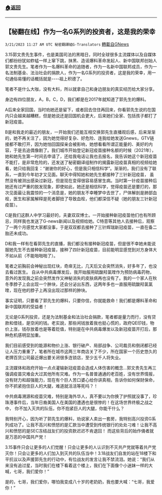 ###  [:house:返回](README.md)
---


## 【秘翻在线】作为一名G系列的投资者，这是我的荣幸
`3/21/2023 11:27 AM UTC 秘密翻譯組G-Translators` [轉載自GNews](https://gnews.org/articles/1032786)

3.15郭文贵先生事件，也是美国司法的黑暗日，同时全球很多主流媒体以及自媒体们都纷纷犹如蚱蜢一样上窜下跳，抹黑、造谣爆料革命发起人、新中国联邦创始人郭文贵先生。笔者作为一名爆料革命的追随者，作为一名新中国联邦成员，作为一名法制基金、法治社会的捐款人，作为一名G系列的投资者，这是我的荣幸，用一句通俗易懂的话概括就是\----祖上积德了。

笔者不是什么大咖，没有大料，所以就拿自己和身边朋友的真实经历给大家分享。

身边有四位朋友，A，B，C，D，我们都是在2017年就知道了郭先生的爆料。

A后来全家回国，当时劝她还是留下，或者回去住住再回来，你看郭先生说的在国内只会越来越糟糕，但是她说还是回国机会更大，后来她们全家、包括孩子都打了新冠疫苗。

B是和我走的最近的朋友，一开始我们还能互相交换郭先生直播观后感，后来渐渐的，她不再关注了，因为她觉得好复杂、好危险、连我给她发送Gnews，GTV链接都不敢打开，因为她怕回国探亲会被影响，她想看看所谓正能量的、美好的内容，于是去追偶像剧了。我们城市开始登记新冠疫苗接种名额的时候（2021年），她和她先生第一时间去申请了，还给我电话让我也去报名，我告诉她这个新冠疫苗不能打，是非常危险的，还发送了秘密翻译组制作的揭露新冠疫苗真相的视频给她看，她只给我回复：“谢谢你的好心，但是我只相信科学”。渐渐的，我们没有了联系，一直到今年初才又见面。聊天中得知她和她先生都接种了三针新冠疫苗， 虽然没有被测出感染过新冠，但是现在变得很容易感冒生病。当时第一针疫苗接种后她还有过严重的脱发现象，即使如此，她还是相信科学，觉得疫苗还是要打的，那次见面最让我震惊的一个消息是，她的朋友不幸睡梦中去世了，尸体解剖是肺部血栓，医生和家属解释是死者脚扭了导致血栓，他们都深信不疑（她的朋友三针新冠疫苗）。

C是我们这群人中学习最好的，夫妻双双博士。一开始接种新冠疫苗他们也有所顾忌，同样我也发送了G-news新闻以及视频给她。C特意等其他人去接种后，观察了一两个月感觉大家都没事，于是双双都去接种了三针辉瑞新冠疫苗，一直在备二胎还未成功。

D和我一样有在看郭先生的直播，我们都没有接种新冠疫苗，但是很不幸她未能说服她先生不去接种新冠疫苗，接种了四针新冠疫苗，目前能明显感觉到对方身体大不如从前（不能啪啪啪了）。

笔者之前胸前会神秘出现红块，奇痒无比，几天后又会突然消失，好多年了，也没去看过医生。 自从中共病毒爆发后，我开始服用硫酸羟氯喹作为预防病毒药物，意外的发现我之前会突然发作又神秘消失的皮肤病再也没有了。我的一个家人在秋冬季脖子上会出现一个肿块，还会分泌出东西，这两年多也一直服用硫酸羟氯氯喹，现在他的脖子上再没出现过那样的肿块。

事实证明，只要看了郭先生的爆料，只要你信，你就能救命！我们都是爆料革命和新中国联邦的受益者！

无论是G系列投资，还是为法制基金和法治社会捐款，笔者都是量力而行，没有贷款和借钱，是空闲的钱。老实說，那些闲钱放着我也挺心慌的，政府QE印钱，物价上涨，钱存放着也是等着贬值，特别是在中共病毒爆发以及新冠疫苗开打后，那种危机感明显加重。

我们目前感受到的能源和物价上涨、银行破产、局部战争、公司裁员和倒闭都已经让人压力重重了，笔者所在城市这两三年商店关了不少，所在国家一个历史悠久的老牌百货公司最近爆出要关闭很多连锁店，至少五千人将失业。

主流媒体和政府开始一点点灌输新冠疫苗会造成人体伤害的概念…郭文贵先生再三强调疫苗灾难会大过其他所有灾难。作为一名普普通通的老百姓，没有世界情报，没有财力和超强能力，现在有个巨人苦口婆心给你讲真相，告诉你如何保财保命，你不抓紧抱住巨人的大腿，难道就活活等死吗？！

中共病毒溯源和疫苗灾难，特别是海外华人，真不要以为你换了护照就没事了，珍珠港事件后，当年日裔美国人在美国的遭遇也是很惨的！在这场世界终极之战之中， 你不加入灭共的队伍，你不抱紧巨人的大腿，你能干什么？

我特别开心，因为听了郭先生的爆料，劝说家人卖出一套房，我特别高兴投资G系列成功了。让我不高兴和愤怒的是汇款当中遭受到传统银行的处处刁难！让我不高兴和愤怒的是SEC冻结战友们的投资款迟迟不肯退回！ 而这些背后的始作俑者就是万恶的中国共产党！

3.15事件只会让更多的人们觉醒！只会让更多的人认识到不灭共产党就等着共产党灭你！只会让更多的人们加入到灭共的队伍当中！3.18战友们自发的站在18楼下和平抗议以及声援郭先生的行动中，有位战友的发言让我不禁流泪。她说：“我们从来没有追过星，当时我们在楼下看着这个楼上，我们在下面像个小迷妹一样的大喊，七哥，我们爱你！”

是的，七哥，我们爱你，哪怕我变成八十岁的老奶奶，我也要大喊：“七哥，我爱你！”
